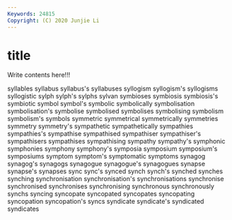 ```yaml
---
Keywords: 24815
Copyright: (C) 2020 Junjie Li
---
```


# title

Write contents here!!!

syllables 
syllabus 
syllabus's 
syllabuses 
syllogism 
syllogism's 
syllogisms 
syllogistic 
sylph
sylph's 
sylphs 
sylvan 
symbioses 
symbiosis 
symbiosis's 
symbiotic 
symbol 
symbol's 
symbolic
symbolically 
symbolisation 
symbolisation's 
symbolise 
symbolised 
symbolises 
symbolising 
symbolism 
symbolism's 
symbols
symmetric 
symmetrical 
symmetrically 
symmetries 
symmetry 
symmetry's 
sympathetic 
sympathetically 
sympathies 
sympathies's
sympathise 
sympathised 
sympathiser 
sympathiser's 
sympathisers 
sympathises 
sympathising 
sympathy 
sympathy's 
symphonic
symphonies 
symphony 
symphony's 
symposia 
symposium 
symposium's 
symposiums 
symptom 
symptom's 
symptomatic
symptoms 
synagog 
synagog's 
synagogs 
synagogue 
synagogue's 
synagogues 
synapse 
synapse's 
synapses
sync 
sync's 
synced 
synch 
synch's 
synched 
synches 
synching 
synchronisation 
synchronisation's
synchronisations 
synchronise 
synchronised 
synchronises 
synchronising 
synchronous 
synchronously 
synchs 
syncing 
syncopate
syncopated 
syncopates 
syncopating 
syncopation 
syncopation's 
syncs 
syndicate 
syndicate's 
syndicated 
syndicates
